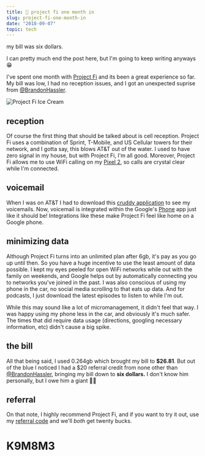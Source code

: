 ```yaml
---
title: 📅 project fi one month in
slug: project-fi-one-month-in
date: "2018-09-07"
topic: tech
---
```


my bill was six dollars.

I can pretty much end the post here, but I'm going to keep writing anyways 😁

I've spent one month with [Project Fi][1] and its been a great experience so far. My bill was low, I had no reception issues, and I got an unexpected suprise from [@BrandonHassler][2].

![Project Fi Ice Cream][3]

## reception

Of course the first thing that should be talked about is cell reception. Project Fi uses a combination of Sprint, T-Mobile, and US Cellular towers for their network, and I gotta say, this blows AT&T out of the water. I used to have zero signal in my house, but with Project Fi, I'm all good. Moreover, Project Fi allows me to use WiFi calling on my [Pixel 2][4], so calls are crystal clear while I'm connected.

## voicemail

When I was on AT&T I had to download this [cruddy application][5] to see my voicemails. Now, voicemail is integrated within the Google's [Phone][6] app just like it should be! Integrations like these make Project Fi feel like home on a Google phone.

## minimizing data

Although Project Fi turns into an unlimited plan after 6gb, it's pay as you go up until then. So you have a huge incentive to use the least amount of data possible. I kept my eyes peeled for open WiFi networks while out with the family on weekends, and Google helps out by automatically connecting you to networks you've joined in the past. I was also conscious of using my phone in the car, no social media scrolling to that eats up data. And for podcasts, I just download the latest episodes to listen to while I'm out.

While this may sound like a lot of micromanagement, it didn't feel that way. I was happy using my phone less in the car, and obviously it's much safer. The times that did require data usage (directions, googling necessary information, etc) didn't cause a big spike.

## the bill

All that being said, I used 0.264gb which brought my bill to **\$26.81**. But out of the blue I noticed I had a \$20 referral credit from none other than [@BrandonHassler][2], bringing my bill down to **six dollars.** I don't know him personally, but I owe him a giant 👍🏼

## referral

On that note, I highly recommend Project Fi, and if you want to try it out, use my [referral code][7] and we'll _both_ get twenty bucks.

# K9M8M3

[1]: https://fi.google.com/about/
[2]: https://twitter.com/BrandonHassler
[3]: /images/posts/project-fi-ice-cream.jpg
[4]: https://store.google.com/us/product/pixel_2
[5]: https://play.google.com/store/apps/details?id=com.att.mobile.android.vvm
[6]: https://play.google.com/store/apps/details?id=com.google.android.dialer
[7]: https://g.co/fi/r/K9M8M3
